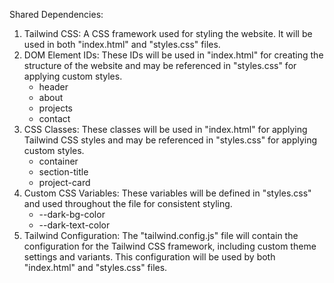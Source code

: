 Shared Dependencies:

1. Tailwind CSS: A CSS framework used for styling the website. It will be used in both "index.html" and "styles.css" files.
2. DOM Element IDs: These IDs will be used in "index.html" for creating the structure of the website and may be referenced in "styles.css" for applying custom styles.
   - header
   - about
   - projects
   - contact
3. CSS Classes: These classes will be used in "index.html" for applying Tailwind CSS styles and may be referenced in "styles.css" for applying custom styles.
   - container
   - section-title
   - project-card
4. Custom CSS Variables: These variables will be defined in "styles.css" and used throughout the file for consistent styling.
   - --dark-bg-color
   - --dark-text-color
5. Tailwind Configuration: The "tailwind.config.js" file will contain the configuration for the Tailwind CSS framework, including custom theme settings and variants. This configuration will be used by both "index.html" and "styles.css" files.
